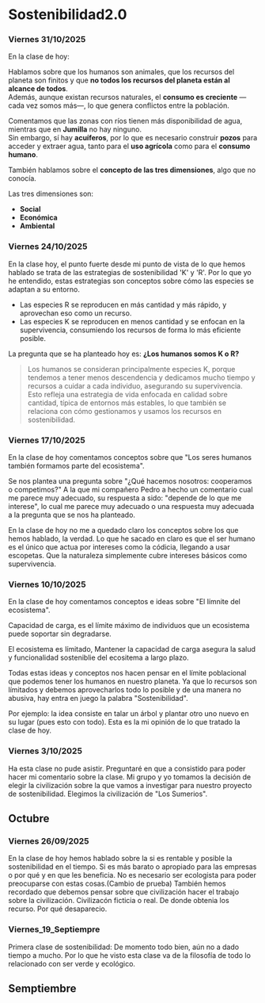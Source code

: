 # Sostenibilidad2.0

### Viernes 31/10/2025

En la clase de hoy:

Hablamos sobre que los humanos son animales, que los recursos del planeta son finitos y que **no todos los recursos del planeta están al alcance de todos**.  
Además, aunque existan recursos naturales, el **consumo es creciente** —cada vez somos más—, lo que genera conflictos entre la población.

Comentamos que las zonas con ríos tienen más disponibilidad de agua, mientras que en **Jumilla** no hay ninguno.  
Sin embargo, sí hay **acuíferos**, por lo que es necesario construir **pozos** para acceder y extraer agua, tanto para el **uso agrícola** como para el **consumo humano**.

También hablamos sobre el **concepto de las tres dimensiones**, algo que no conocía.

Las tres dimensiones son:

- **Social**
- **Económica**
- **Ambiental**



### Viernes 24/10/2025

En la clase hoy, el punto fuerte desde mi punto de vista de lo que hemos hablado se trata de las estrategias de sostenibilidad 'K' y 'R'. Por lo que yo he entendido, estas estrategias son conceptos sobre cómo las especies se adaptan a su entorno.

- Las especies R se reproducen en más cantidad y más rápido, y aprovechan eso como un recurso.  
- Las especies K se reproducen en menos cantidad y se enfocan en la supervivencia, consumiendo los recursos de forma lo más eficiente posible.

La pregunta que se ha planteado hoy es: **¿Los humanos somos K o R?**  

> Los humanos se consideran principalmente especies K, porque tendemos a tener menos descendencia y dedicamos mucho tiempo y recursos a cuidar a cada individuo, asegurando su supervivencia. Esto refleja una estrategia de vida enfocada en calidad sobre cantidad, típica de entornos más estables, lo que también se relaciona con cómo gestionamos y usamos los recursos en sostenibilidad.


### Viernes 17/10/2025

En la clase de hoy comentamos conceptos sobre que "Los seres humanos también formamos parte del ecosistema".

Se nos plantea una pregunta sobre "¿Qué hacemos nosotros: cooperamos o competimos?"
A la que mi compañero Pedro a hecho un comentario cual me parece muy adecuado, su respuesta a sido: "depende de lo que me interese", lo cual me parece muy adecuado o una respuesta muy adecuada a la pregunta que se nos ha planteado.

En la clase de hoy no me a quedado claro los conceptos sobre los que hemos hablado, la verdad.
Lo que he sacado en claro es que el ser humano es el único que actua por intereses como la códicia, llegando a usar escopetas.
Que la naturaleza simplemente cubre intereses básicos como supervivencia.





### Viernes 10/10/2025

En la clase de hoy comentamos conceptos e ideas sobre "El límnite del ecosistema".

Capacidad de carga, es el límite máximo de individuos que un ecosistema puede soportar sin degradarse.

El ecosistema es límitado, Mantener la capacidad de carga asegura la salud y funcionalidad sosteniblie del ecositema a largo plazo.

Todas estas ideas y conceptos nos hacen pensar en el límite poblacional que podemos tener los humanos en nuestro planeta.
Ya que lo recursos son límitados y debemos aprovecharlos todo lo posible y de una manera no abusiva, hay entra en juego la palabra "Sostenibilidad".

Por ejemplo: la idea consiste en talar un árbol y plantar otro uno nuevo en su lugar (pues esto con todo).
Esta es la mi opinión de lo que tratado la clase de hoy.


### Viernes 3/10/2025
Ha esta clase no pude asistir.
Preguntaré en que a consistido para poder hacer mi comentario sobre la clase.
Mi grupo y yo tomamos la decisión de elegir la civilización sobre la que vamos a investigar para nuestro proyecto de sostenibilidad.
Elegimos la civilización de "Los Sumerios".

## Octubre


### Viernes 26/09/2025
En la clase de hoy hemos hablado sobre la si es rentable y posible la sostenibilidad en el tiempo.
Si es más barato o apropiado para las empresas o por qué y en que les beneficia.
No es necesario ser ecologista para poder preocuparse con estas cosas.(Cambio de prueba)
También hemos recordado que debemos pensar sobre que civilización hacer el trabajo sobre la civilización.
Civilizacón ficticia o real.
De donde obtenia los recurso.
Por qué desaparecio.




### Viernes_19_Septiempre
Primera clase de sostenibilidad:
De momento todo bien, aún no a dado tiempo a mucho. 
Por lo que he visto esta clase va de la filosofía de todo lo relacionado con ser verde y ecológico.

## Semptiembre